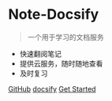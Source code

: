 <!-- logo标识，media为我们在docs中创建的素材文件夹 -->



<!-- 以下封面描述 -->
# Note-Docsify

> 一个用于学习的文档服务

- 快速翻阅笔记
- 提供云服务，随时随地查看
- 及时复习

<!-- 以下为链接，空格分隔 -->
[GitHub](https://gitee.com/fjwgitee/note-docsify)  [docsify](https://docsify.js.org/#/quickstart)  [Get Started](README)

<!-- 这个是封面背景图，不配置的话，是随机的颜色 -->

<!-- 固定封面背景色，不配置的话，背景是随机的颜色，背景色和背景图只能同时配置一个 -->